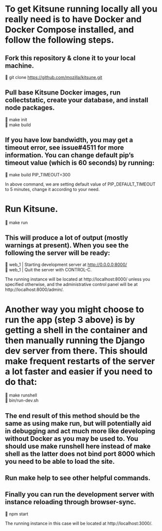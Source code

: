 # To get Kitsune running locally all you really need is to have Docker and Docker Compose installed, and follow the following steps.

## Fork this repository & clone it to your local machine.

🚀 git clone https://github.com/mozilla/kitsune.git

## Pull base Kitsune Docker images, run collectstatic, create your database, and install node packages.

🚀 make init <br />
🚀 make build

## If you have low bandwidth, you may get a timeout error, see issue#4511 for more information. You can change default pip’s timeout value (which is 60 seconds) by running:

🚀 make build PIP_TIMEOUT=300

 In above command, we are setting default value of PIP_DEFAULT_TIMEOUT to 5 minutes, change it according to your need.

# Run Kitsune.

🚀 make run

## This will produce a lot of output (mostly warnings at present). When you see the following the server will be ready:

🚀 web_1              | Starting development server at http://0.0.0.0:8000/ <br />
🚀 web_1              | Quit the server with CONTROL-C.

The running instance will be located at http://localhost:8000/ unless you specified otherwise, and the administrative control panel will be at http://localhost:8000/admin/.

# Another way you might choose to run the app (step 3 above) is by getting a shell in the container and then manually running the Django dev server from there. This should make frequent restarts of the server a lot faster and easier if you need to do that:

🚀 make runshell <br />
🚀 bin/run-dev.sh

## The end result of this method should be the same as using make run, but will potentially aid in debugging and act much more like developing without Docker as you may be used to. You should use make runshell here instead of make shell as the latter does not bind port 8000 which you need to be able to load the site.

## Run make help to see other helpful commands.

## Finally you can run the development server with instance reloading through browser-sync.

🚀 npm start

The running instance in this case will be located at http://localhost:3000/.
